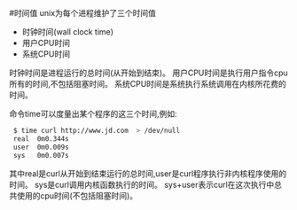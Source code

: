 #时间值
 unix为每个进程维护了三个时间值

  * 时钟时间(wall clock time)
  * 用户CPU时间
  * 系统CPU时间

 时钟时间是进程运行的总时间(从开始到结束)。
 用户CPU时间是执行用户指令cpu所有的时间,不包括阻塞时间。
 系统CPU时间是系统执行系统调用在内核所花费的时间。 

 命令time可以度量出某个程序的这三个时间,例如:

 ```bash
  $ time curl http://www.jd.com  > /dev/null
  real	0m0.344s
  user	0m0.009s
  sys	0m0.007s
 ```

 其中real是curl从开始到结束运行的总时间,user是curl程序执行非内核程序使用的时间。
 sys是curl调用内核函数执行的时间。
 sys+user表示curl在这次执行中总共使用的cpu时间(不包括阻塞时间)。



